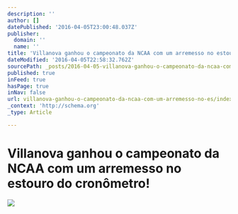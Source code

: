 ```yaml
---
description: ''
author: []
datePublished: '2016-04-05T23:00:48.037Z'
publisher:
  domain: ''
  name: ''
title: 'Villanova ganhou o campeonato da NCAA com um arremesso no estouro do cronômetro!'
dateModified: '2016-04-05T22:58:32.762Z'
sourcePath: _posts/2016-04-05-villanova-ganhou-o-campeonato-da-ncaa-com-um-arremesso-no-es.md
published: true
inFeed: true
hasPage: true
inNav: false
url: villanova-ganhou-o-campeonato-da-ncaa-com-um-arremesso-no-es/index.html
_context: 'http://schema.org'
_type: Article

---
```

# Villanova ganhou o campeonato da NCAA com um arremesso no estouro do cronômetro!
![](https://the-grid-user-content.s3-us-west-2.amazonaws.com/2bb373b7-def7-4f70-9c11-e487f257251d.png)